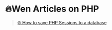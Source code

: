 # 🔥Wen Articles on PHP

> [🌐 How to save PHP Sessions to a database](https://culttt.com/2013/02/04/how-to-save-php-sessions-to-a-database/)
